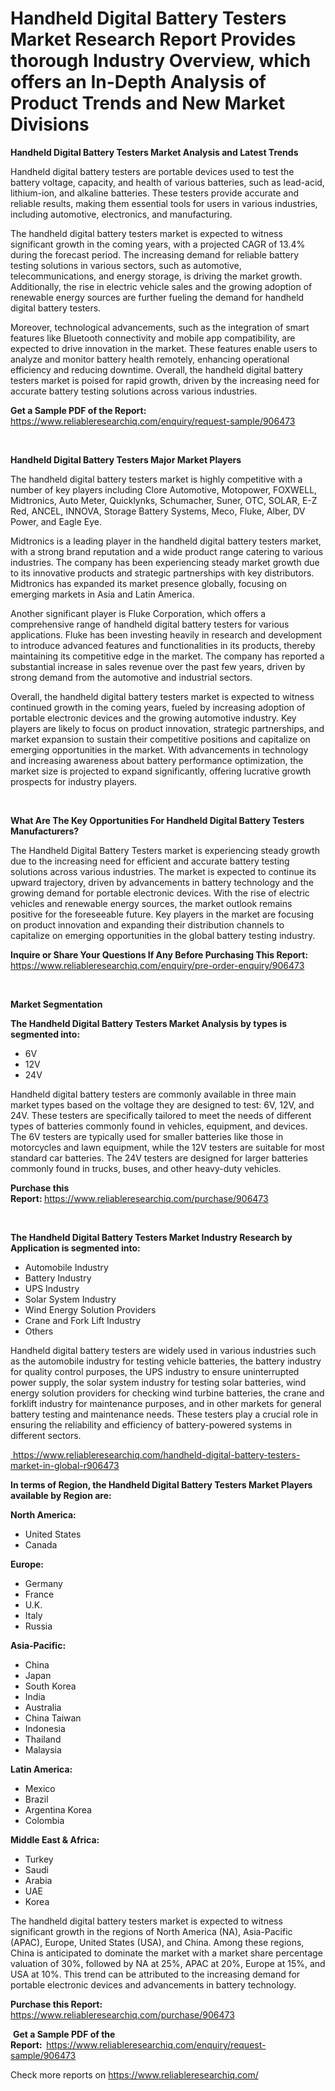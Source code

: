 <p><h1>Handheld Digital Battery Testers Market Research Report Provides thorough Industry Overview, which offers an In-Depth Analysis of Product Trends and New Market Divisions</h1></p><p><strong>Handheld Digital Battery Testers Market Analysis and Latest Trends</strong></p>
<p><p>Handheld digital battery testers are portable devices used to test the battery voltage, capacity, and health of various batteries, such as lead-acid, lithium-ion, and alkaline batteries. These testers provide accurate and reliable results, making them essential tools for users in various industries, including automotive, electronics, and manufacturing.</p><p>The handheld digital battery testers market is expected to witness significant growth in the coming years, with a projected CAGR of 13.4% during the forecast period. The increasing demand for reliable battery testing solutions in various sectors, such as automotive, telecommunications, and energy storage, is driving the market growth. Additionally, the rise in electric vehicle sales and the growing adoption of renewable energy sources are further fueling the demand for handheld digital battery testers.</p><p>Moreover, technological advancements, such as the integration of smart features like Bluetooth connectivity and mobile app compatibility, are expected to drive innovation in the market. These features enable users to analyze and monitor battery health remotely, enhancing operational efficiency and reducing downtime. Overall, the handheld digital battery testers market is poised for rapid growth, driven by the increasing need for accurate battery testing solutions across various industries.</p></p>
<p><strong>Get a Sample PDF of the Report:&nbsp;</strong> <a href="https://www.reliableresearchiq.com/enquiry/request-sample/906473">https://www.reliableresearchiq.com/enquiry/request-sample/906473</a></p>
<p>&nbsp;</p>
<p><strong>Handheld Digital Battery Testers Major Market Players</strong></p>
<p><p>The handheld digital battery testers market is highly competitive with a number of key players including Clore Automotive, Motopower, FOXWELL, Midtronics, Auto Meter, Quicklynks, Schumacher, Suner, OTC, SOLAR, E-Z Red, ANCEL, INNOVA, Storage Battery Systems, Meco, Fluke, Alber, DV Power, and Eagle Eye.</p><p>Midtronics is a leading player in the handheld digital battery testers market, with a strong brand reputation and a wide product range catering to various industries. The company has been experiencing steady market growth due to its innovative products and strategic partnerships with key distributors. Midtronics has expanded its market presence globally, focusing on emerging markets in Asia and Latin America.</p><p>Another significant player is Fluke Corporation, which offers a comprehensive range of handheld digital battery testers for various applications. Fluke has been investing heavily in research and development to introduce advanced features and functionalities in its products, thereby maintaining its competitive edge in the market. The company has reported a substantial increase in sales revenue over the past few years, driven by strong demand from the automotive and industrial sectors.</p><p>Overall, the handheld digital battery testers market is expected to witness continued growth in the coming years, fueled by increasing adoption of portable electronic devices and the growing automotive industry. Key players are likely to focus on product innovation, strategic partnerships, and market expansion to sustain their competitive positions and capitalize on emerging opportunities in the market. With advancements in technology and increasing awareness about battery performance optimization, the market size is projected to expand significantly, offering lucrative growth prospects for industry players.</p></p>
<p>&nbsp;</p>
<p><strong>What Are The Key Opportunities For Handheld Digital Battery Testers Manufacturers?</strong></p>
<p><p>The Handheld Digital Battery Testers market is experiencing steady growth due to the increasing need for efficient and accurate battery testing solutions across various industries. The market is expected to continue its upward trajectory, driven by advancements in battery technology and the growing demand for portable electronic devices. With the rise of electric vehicles and renewable energy sources, the market outlook remains positive for the foreseeable future. Key players in the market are focusing on product innovation and expanding their distribution channels to capitalize on emerging opportunities in the global battery testing industry.</p></p>
<p><strong>Inquire or Share Your Questions If Any Before Purchasing This Report:</strong> <a href="https://www.reliableresearchiq.com/enquiry/pre-order-enquiry/906473">https://www.reliableresearchiq.com/enquiry/pre-order-enquiry/906473</a></p>
<p>&nbsp;</p>
<p><strong>Market Segmentation</strong></p>
<p><strong>The Handheld Digital Battery Testers Market Analysis by types is segmented into:</strong></p>
<p><ul><li>6V</li><li>12V</li><li>24V</li></ul></p>
<p><p>Handheld digital battery testers are commonly available in three main market types based on the voltage they are designed to test: 6V, 12V, and 24V. These testers are specifically tailored to meet the needs of different types of batteries commonly found in vehicles, equipment, and devices. The 6V testers are typically used for smaller batteries like those in motorcycles and lawn equipment, while the 12V testers are suitable for most standard car batteries. The 24V testers are designed for larger batteries commonly found in trucks, buses, and other heavy-duty vehicles.</p></p>
<p><strong>Purchase this Report:&nbsp;</strong><a href="https://www.reliableresearchiq.com/purchase/906473">https://www.reliableresearchiq.com/purchase/906473</a></p>
<p>&nbsp;</p>
<p><strong>The Handheld Digital Battery Testers Market Industry Research by Application is segmented into:</strong></p>
<p><ul><li>Automobile Industry</li><li>Battery Industry</li><li>UPS Industry</li><li>Solar System Industry</li><li>Wind Energy Solution Providers</li><li>Crane and Fork Lift Industry</li><li>Others</li></ul></p>
<p><p>Handheld digital battery testers are widely used in various industries such as the automobile industry for testing vehicle batteries, the battery industry for quality control purposes, the UPS industry to ensure uninterrupted power supply, the solar system industry for testing solar batteries, wind energy solution providers for checking wind turbine batteries, the crane and forklift industry for maintenance purposes, and in other markets for general battery testing and maintenance needs. These testers play a crucial role in ensuring the reliability and efficiency of battery-powered systems in different sectors.</p></p>
<p><a href="https://www.reliableresearchiq.com/handheld-digital-battery-testers-market-in-global-r906473">&nbsp;https://www.reliableresearchiq.com/handheld-digital-battery-testers-market-in-global-r906473</a></p>
<p><strong>In terms of Region, the Handheld Digital Battery Testers Market Players available by Region are:</strong></p>
<p>
    <p> <strong> North America: </strong>
        <ul>
            <li>United States</li>
            <li>Canada</li>
        </ul>
        </p> 
    <p> <strong> Europe: </strong>
        <ul>
            <li>Germany</li>
            <li>France</li>
            <li>U.K.</li>
            <li>Italy</li>
            <li>Russia</li>
        </ul>
        </p> 
    <p> <strong> Asia-Pacific: </strong>
        <ul>
            <li>China</li>
            <li>Japan</li>
            <li>South Korea</li>
            <li>India</li>
            <li>Australia</li>
            <li>China Taiwan</li>
            <li>Indonesia</li>
            <li>Thailand</li>
            <li>Malaysia</li>
        </ul>
        </p> 
    <p> <strong> Latin America: </strong>
        <ul>
            <li>Mexico</li>
            <li>Brazil</li>
            <li>Argentina Korea</li>
            <li>Colombia</li>
        </ul>
        </p> 
    <p> <strong> Middle East & Africa: </strong>
        <ul>
            <li>Turkey</li>
            <li>Saudi</li>
            <li>Arabia</li>
            <li>UAE</li>
            <li>Korea</li>
        </ul>
    </p>
    </p>
<p><p>The handheld digital battery testers market is expected to witness significant growth in the regions of North America (NA), Asia-Pacific (APAC), Europe, United States (USA), and China. Among these regions, China is anticipated to dominate the market with a market share percentage valuation of 30%, followed by NA at 25%, APAC at 20%, Europe at 15%, and USA at 10%. This trend can be attributed to the increasing demand for portable electronic devices and advancements in battery technology.</p></p>
<p><strong>Purchase this Report: </strong><a href="https://www.reliableresearchiq.com/purchase/906473">https://www.reliableresearchiq.com/purchase/906473</a></p>
<p>&nbsp;<strong>Get a Sample PDF of the Report:&nbsp;&nbsp;</strong><a href="https://www.reliableresearchiq.com/enquiry/request-sample/906473">https://www.reliableresearchiq.com/enquiry/request-sample/906473</a></p>
<p><strong></strong></p>
<p>Check more reports on <a href="https://www.reliableresearchiq.com/">https://www.reliableresearchiq.com/</a></p>